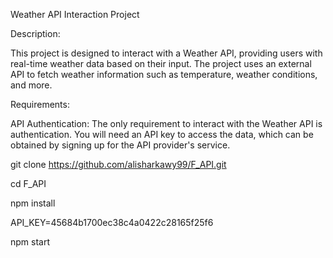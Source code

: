 Weather API Interaction Project

Description:

This project is designed to interact with a Weather API, providing users with real-time weather data based on their input. The project uses an external API to fetch weather information such as temperature, weather conditions, and more.

Requirements:

API Authentication: The only requirement to interact with the Weather API is authentication. You will need an API key to access the data, which can be obtained by signing up for the API provider's service.

git clone https://github.com/alisharkawy99/F_API.git

cd F_API

npm install

API_KEY=45684b1700ec38c4a0422c28165f25f6

npm start
